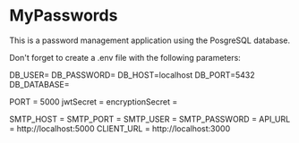 # MyPasswords
This is a password management application using the PosgreSQL database.

Don't forget to create a .env file with the following parameters:

DB_USER=
DB_PASSWORD=
DB_HOST=localhost
DB_PORT=5432
DB_DATABASE=

PORT = 5000
jwtSecret =
encryptionSecret = 

SMTP_HOST = 
SMTP_PORT = 
SMTP_USER = 
SMTP_PASSWORD = 
API_URL = http://localhost:5000
CLIENT_URL = http://localhost:3000
